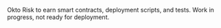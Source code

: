 Okto Risk to earn smart contracts, deployment scripts, and tests. Work in progress, not ready for deployment.